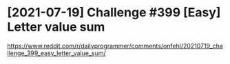 # [2021-07-19] Challenge #399 [Easy] Letter value sum

https://www.reddit.com/r/dailyprogrammer/comments/onfehl/20210719_challenge_399_easy_letter_value_sum/